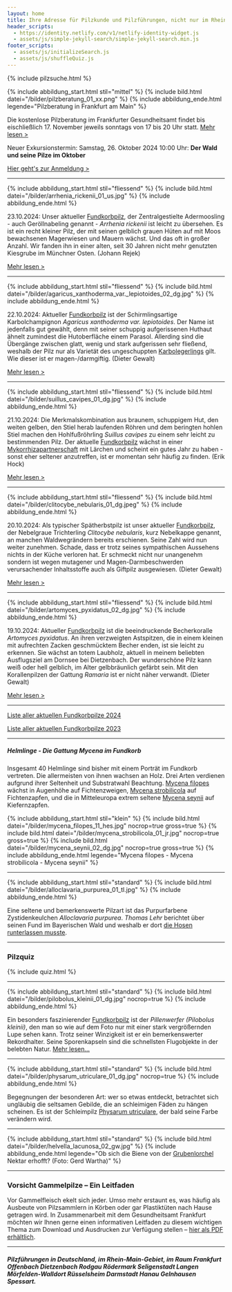 ```yaml
---
layout: home
title: Ihre Adresse für Pilzkunde und Pilzführungen, nicht nur im Rhein-Main-Gebiet
header_scripts:
  - https://identity.netlify.com/v1/netlify-identity-widget.js
  - assets/js/simple-jekyll-search/simple-jekyll-search.min.js
footer_scripts:
  - assets/js/initializeSearch.js
  - assets/js/shuffleQuiz.js
---
```

{% include pilzsuche.html %}

{% include abbildung_start.html stil="mittel" %}
{% include bild.html datei="/bilder/pilzberatung_01_xx.png" %}
{% include abbildung_ende.html legende="Pilzberatung in Frankfurt am Main" %}

Die kostenlose Pilzberatung im Frankfurter Gesundheitsamt findet bis eischließlich 17. November jeweils sonntags von 17 bis 20 Uhr statt. [Mehr lesen >](/termine)

Neuer Exkursionstermin: Samstag, 26. Oktober 2024 10:00 Uhr: **Der Wald und seine Pilze im Oktober**

[Hier geht's zur Anmeldung >](/Termine)

- - -

{% include abbildung_start.html stil="fliessend" %}
{% include bild.html datei="/bilder/arrhenia_rickenii_01_us.jpg" %}
{% include abbildung_ende.html %}

23.10.2024: Unser aktueller [Fundkorbpilz](AA "Glossar-"), der Zentralgestielte Adermoosling - auch Geröllnabeling genannt - *Arrhenia rickenii* ist leicht zu übersehen. Es ist ein recht kleiner Pilz, der mit seinen gelblich grauen Hüten auf mit Moos bewachsenen Magerwiesen und Mauern wächst. Und das oft in großer Anzahl. Wir fanden ihn in einer alten, seit 30 Jahren nicht mehr genutzten Kiesgrube im Münchner Osten. (Johann Rejek)

[Mehr lesen >](pilze/arrhenia-rickenii-zentralgestielter-adermoosling-geröllnabeling)

<div style="clear:  both"></div>

- - -

{% include abbildung_start.html stil="fliessend" %}
{% include bild.html datei="/bilder/agaricus_xanthoderma_var._lepiotoides_02_dg.jpg" %}
{% include abbildung_ende.html %}

22.10.2024: Aktueller [Fundkorbpilz](AA "Glossar-") ist der Schirmlingsartige Karbolchampignon *Agaricus xanthoderma var. lepiotoides*. Der Name ist jedenfalls gut gewählt, denn mit seiner schuppig aufgerissenen Huthaut ähnelt zumindest die Hutoberfläche einem Parasol. Allerding sind die Übergänge zwischen glatt, wenig und stark aufgerissen sehr fließend, weshalb der Pilz nur als Varietät des ungeschuppten [Karbolegerlings](/pilze/agaricus-xanthoderma-karbolchampignon) gilt. Wie dieser ist er magen-/darmgiftig. (Dieter Gewalt)

[Mehr lesen >](/pilze/agaricus-xanthoderma-var-lepiotoides-schirmlingsartiger-karbolchampignon)

<div style="clear:  both"></div>

- - -

{% include abbildung_start.html stil="fliessend" %}
{% include bild.html datei="/bilder/suillus_cavipes_01_dg.jpg" %}
{% include abbildung_ende.html %}

2﻿1.10.2024: Die Merkmalskombination aus braunem, schuppigem Hut, den weiten gelben, den Stiel herab laufenden Röhren und dem beringten hohlen Stiel machen den Hohlfußröhrling *Suillus cavipes* zu einem sehr leicht zu bestimmenden Pilz. Der aktuelle [Fundkorbpilz](AA "Glossar-") wächst in einer [Mykorrhizapartnerschaft](Mykorrhiza "Glossar") mit Lärchen und scheint ein gutes Jahr zu haben - sonst eher seltener anzutreffen, ist er momentan sehr häufig zu finden. (Erik Hock)

[Mehr lesen >](/pilze/boletinus-cavipes-hohlfußröhrling)

<div style="clear:  both"></div>

- - -

{% include abbildung_start.html stil="fliessend" %}
{% include bild.html datei="/bilder/clitocybe_nebularis_01_dg.jpeg" %}
{% include abbildung_ende.html %}

20.10.2024: Als typischer Spätherbstpilz ist unser aktueller [Fundkorbpilz](AA "Glossar-"), der  Nebelgraue Trichterling *Clitocybe nebularis*, kurz Nebelkappe genannt, an manchen Waldwegrändern bereits erschienen. Seine Zahl wird nun weiter zunehmen. Schade, dass er trotz seines sympathischen Aussehens nichts in der Küche verloren hat. Er schmeckt nicht nur unangenehm sondern ist wegen mutagener und Magen-Darmbeschwerden verursachender Inhaltsstoffe auch als Giftpilz ausgewiesen. (Dieter Gewalt)

[Mehr lesen >](/pilze/clitocybe-nebularis-nebelgrauer-trichterling-nebelkappe)

<div style="clear:  both"></div>

- - -

{% include abbildung_start.html stil="fliessend" %}
{% include bild.html datei="/bilder/artomyces_pyxidatus_02_dg.jpg" %}
{% include abbildung_ende.html %}

19.10.2024: Aktueller [Fundkorbpilz](AA "Glossar-") ist die beeindruckende Becherkoralle *Artomyces pyxidatus*. An ihren verzweigten Astspitzen, die in einem kleinen mit aufrechten Zacken geschmücktem Becher enden, ist sie leicht zu erkennen. Sie wächst an totem Laubholz, aktuell in meinem beliebten Ausflugsziel am Dornsee bei Dietzenbach. Der wunderschöne Pilz kann weiß oder hell gelblich, im Alter gelbbräunlich gefärbt sein. Mit den Korallenpilzen der Gattung *Ramaria* ist er nicht näher verwandt. (Dieter Gewalt)

[Mehr lesen >](/pilze/artomyces-pyxidatus-becherkoralle)

<div style="clear:  both"></div>

- - -

[Liste aller aktuellen Fundkorbpilze 2024](/artikel/liste-aller-aktuellen-fundkorbpilze-2024.html)

[Liste aller aktuellen Fundkorbpilze 2023](/artikel/liste-aller-aktuellen-fundkorbpilze-2023.html)

- - -

##### Helmlinge - Die Gattung *Mycena* im Fundkorb

Insgesamt 40 Helmlinge sind bisher mit einem Porträt im Fundkorb vertreten. Die allermeisten von ihnen wachsen an Holz. Drei Arten verdienen aufgrund ihrer Seltenheit und Substratwahl Beachtung. [Mycena filopes](/pilze/mycena-filopes-zerbrechlicher-fadenhelmling) wächst in Augenhöhe auf Fichtenzweigen, [Mycena strobilicola](/pilze/mycena-strobilicola-fichtenzapfenhelmling) auf Fichtenzapfen, und die in Mitteleuropa extrem seltene [Mycena seynii](/pilze/mycena-seynii-mediterraner-kiefernzapfenhelmling) auf Kiefernzapfen.

{% include abbildung_start.html stil="klein" %}
{% include bild.html datei="/bilder/mycena_filopes_11_hes.jpg" nocrop=true gross=true %}
{% include bild.html datei="/bilder/mycena_strobilicola_01_jr.jpg" nocrop=true gross=true %}
{% include bild.html datei="/bilder/mycena_seynii_02_dg.jpg" nocrop=true gross=true %}
{% include abbildung_ende.html legende="Mycena filopes - Mycena strobilicola - Mycena seynii" %}

- - -

{% include abbildung_start.html stil="standard" %}
{% include bild.html datei="/bilder/alloclavaria_purpurea_01_tl.jpg" %}
{% include abbildung_ende.html %}

Eine seltene und bemerkenswerte Pilzart ist das Purpurfarbene Zystidenkeulchen *Alloclavaria purpurea*. *Thomas Lehr* berichtet über seinen Fund im Bayerischen Wald und weshalb er dort [die Hosen runterlassen musste](/pilze/alloclavaria-purpurea-purpurfarbenes-zystidenkeulchen).

- - -

### Pilzquiz

{% include quiz.html %}

- - -

{% include abbildung_start.html stil="standard" %}
{% include bild.html datei="/bilder/pilobolus_kleinii_01_dg.jpg" nocrop=true %}
{% include abbildung_ende.html %}

Ein besonders faszinierender [Fundkorbpilz](AA "Glossar-") ist der *Pillenwerfer (Pilobolus kleinii)*, den man so wie auf dem Foto nur mit einer stark vergrößernden Lupe sehen kann. Trotz seiner Winzigkeit ist er ein bemerkenswerter Rekordhalter. Seine Sporenkapseln sind die schnellsten Flugobjekte in der belebten Natur. [Mehr lesen...](/pilze/pilobolus-kleinii-pillenwerfer)

- - -

{% include abbildung_start.html stil="standard" %}
{% include bild.html datei="/bilder/physarum_utriculare_01_dg.jpg" nocrop=true %}
{% include abbildung_ende.html %}

Begegnungen der besonderen Art: wer so etwas entdeckt, betrachtet sich ungläubig die seltsamen Gebilde, die an schleimigen Fäden zu hängen scheinen. Es ist der Schleimpilz [Physarum utriculare](/pilze/physarum-utriculare-fadenfruchtschleimpilz), der bald seine Farbe verändern wird.

- - -

{% include abbildung_start.html stil="standard" %}
{% include bild.html datei="/bilder/helvella_lacunosa_02_gw.jpg" %}
{% include abbildung_ende.html legende="Ob sich die Biene von der <a href='/pilze/helvella-lacunosa-grubenlorchel'>Grubenlorchel</a> Nektar erhofft?  (Foto: Gerd Wartha)" %}

- - -

### Vorsicht Gammelpilze – Ein Leitfaden

Vor Gammelfleisch ekelt sich jeder. Umso mehr erstaunt es, was häufig als Ausbeute von Pilzsammlern in Körben oder gar Plastiktüten nach Hause getragen wird. In Zusammenarbeit mit dem Gesundheitsamt Frankfurt möchten wir Ihnen gerne einen informativen Leitfaden zu diesem wichtigen Thema zum Download und Ausdrucken zur Verfügung stellen – [hier als PDF erhältlich](/assets/docs/Fundkorb.de-Gammelpilze.pdf).

- - -

##### Pilzführungen in Deutschland, im Rhein-Main-Gebiet, im Raum Frankfurt Offenbach Dietzenbach Rodgau Rödermark Seligenstadt Langen Mörfelden-Walldort Rüsselsheim Darmstadt Hanau Gelnhausen Spessart.